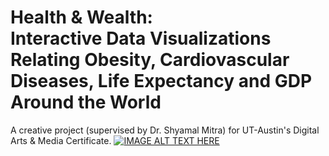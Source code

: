 # Health & Wealth: <br>Interactive Data Visualizations Relating Obesity, Cardiovascular Diseases, Life Expectancy and GDP Around the World
A creative project (supervised by Dr. Shyamal Mitra) for UT-Austin's Digital Arts &amp; Media Certificate.
[![IMAGE ALT TEXT HERE](https://img.youtube.com/vi/qaKcAs7IVaQ/0.jpg)](https://youtu.be/qaKcAs7IVaQ)
